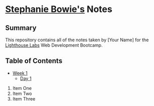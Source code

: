 # [Stephanie Bowie's](https://github.com/DaftTrash97) Notes
## Summary 

This repository contains all of the notes taken by [Your Name] for the [Lighthouse Labs](https://www.lighthouselabs.ca/) Web Development Bootcamp.

## Table of Contents 
* [Week 1](/Week_1)
  * [Day 1](/Week_1/Day_1)
1. Item One
2. Item Two
3. Item Three
